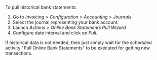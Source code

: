 To pull historical bank statements:

1.  Go to *Invoicing \> Configuration \> Accounting \> Journals*.
2.  Select the journal representing your bank account.
3.  Launch *Actions \> Online Bank Statements Pull Wizard*
4.  Configure date interval and click on *Pull*.

If historical data is not needed, then just simply wait for the
scheduled activity "Pull Online Bank Statements" to be executed for
getting new transactions.
